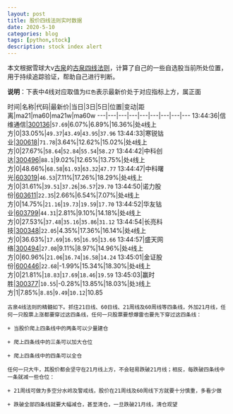 ```yaml
---
layout: post
title: 股价四线法则实时数据
date: 2020-5-10
categories: blog
tags: [python,stock]
description: stock index alert
---
```



本文根据雪球大v[古泉](https://xueqiu.com/u/7148646888)的[古泉四线法则](https://xueqiu.com/7148646888/130498192)，计算了自己的一些自选股当前所处位置，用于持续追踪验证，帮助自己进行判断。

**说明**：下表中4线对应取值为`红色`表示最新价处于对应指标上方，属正面

时间|名称|代码|最新价|当日|3日|5日|位置|变动|距离|ma21|ma60|ma21w|ma60w
---|---|---|---|---|---|---|---|---
13:44:36|信维通信|[300136](https://xueqiu.com/S/SZ300136)|`57.69`|6.07%|6.89%|16.36%|处`4`线上方|0|33.05%|`49.37`|`43.49`|`43.95`|`37.96`
13:44:33|寒锐钴业|[300618](https://xueqiu.com/S/SZ300618)|`71.78`|3.64%|12.62%|15.02%|处`4`线上方|0|27.67%|`58.64`|`52.84`|`55.54`|`58.27`
13:44:42|中科创达|[300496](https://xueqiu.com/S/SZ300496)|`88.1`|9.02%|12.65%|13.75%|处`4`线上方|0|48.66%|`68.58`|`61.93`|`63.32`|`47.77`
13:44:47|中科曙光|[603019](https://xueqiu.com/S/SH603019)|`46.53`|7.11%|17.26%|18.29%|处`4`线上方|0|31.61%|`39.51`|`37.26`|`36.57`|`29.70`
13:44:50|诺力股份|[603611](https://xueqiu.com/S/SH603611)|`22.35`|2.66%|6.54%|7.07%|处`4`线上方|0|14.75%|`21.16`|`19.73`|`19.59`|`17.70`
13:44:52|华友钴业|[603799](https://xueqiu.com/S/SH603799)|`44.31`|2.81%|9.10%|14.18%|处`4`线上方|0|27.53%|`37.48`|`35.16`|`35.86`|`31.12`
13:44:54|长亮科技|[300348](https://xueqiu.com/S/SZ300348)|`22.05`|4.35%|17.36%|16.14%|处`4`线上方|0|36.63%|`17.69`|`16.95`|`16.95`|`13.66`
13:44:57|盛天网络|[300494](https://xueqiu.com/S/SZ300494)|`27.08`|9.11%|8.97%|14.96%|处`4`线上方|0|60.96%|`21.06`|`16.74`|`16.58`|`14.24`
13:45:01|金证股份|[600446](https://xueqiu.com/S/SH600446)|`22.68`|-1.99%|15.34%|18.30%|处`4`线上方|0|21.81%|`18.83`|`17.69`|`18.46`|`19.59`
13:45:03|赢时胜|[300377](https://xueqiu.com/S/SZ300377)|`10.55`|-0.28%|13.85%|18.03%|处`3`线上方|1|7.85%|`8.85`|`9.49`|`10.12`|10.85

```
古泉4线法则的精髓如下。抓住21日线、60日线、21周线及60周线等四条线，外加21月线，任何一只股票上涨都要穿过这四条线，任何一只股票要想爆雷也要先下穿过这四条线：

+ 当股价爬上四条线中的两条可以少量建仓

+ 爬上四条线中的三条可以加大仓位

+ 爬上四条线中的四条可以全仓

任何一只大牛，其股价都会坚守在21月线上方，不会轻易跌破21月线；相反，每跌破四条线中一条就减一些仓位：

+ 21周线可做为多空分水岭及警戒线，股价在21周线及60周线下方就要十分慎重，多看少做

+ 跌破全部四条线就要大幅减仓，甚至清仓，一旦跌破21月线，清仓观望
```